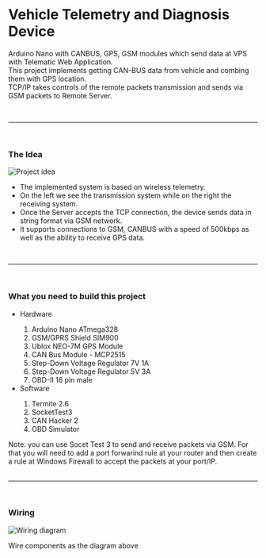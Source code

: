 <div>
<h1>Vehicle Telemetry and Diagnosis Device</h1>
<p>Arduino Nano with CANBUS, GPS, GSM modules which send data at VPS with Telematic Web Application.<br>This project implements getting CAN-BUS data from vehicle and combing them with GPS location.<br>TCP/IP takes controls of the remote packets transmission and sends via GSM packets to Remote Server.</p>
</div>
<br><hr><br>

<div>
<h3>The Idea</h3>
<img src="https://apaliampelos.me/assets/images/github/rdt0001_2.jpg" alt="Project idea"/>
<p>
<ul>
<li>The implemented system is based on wireless telemetry.</li>
<li>On the left we see the transmission system while on the right the receiving system.</li>
<li>Once the Server accepts the TCP connection, the device sends data in string format via GSM network.</li>
<li>It supports connections to GSM, CANBUS with a speed of 500kbps as well as the ability to receive GPS data.</li>
</ul></p>
</div>
<br><hr><br>

<div>
<h3>What you need to build this project</h3>
<p>

<ul>
  <li>Hardware</li>
    <ol type="1">
    <li>Arduino Nano ATmega328</li>
    <li>GSM/GPRS Shield SIM900</li>
    <li>Ublox NEO-7M GPS Module </li>
    <li>CAN Bus Module - MCP2515</li>
    <li>Step-Down Voltage Regulator 7V 1A</li>
    <li>Step-Down Voltage Regulator 5V 3A</li> 
    <li>OBD-II 16 pin male</li>
    </ol>
  <li>Software</li>
  <ol type="1">
  <li>Termite 2.6</li>
  <li>SocketTest3</li>
  <li>CAN Hacker 2</li>
  <li>OBD Simulator</li>
  </ol>
</ul>
Note: you can use Socet Test 3 to send and receive packets via GSM. For that you will need to add a port forwarind rule at your router and then create a rule at Windows Firewall to accept the packets at your port/IP.
</div>
<br><hr><br>

<div>
<h3>Wiring</h3>
<img src="https://apaliampelos.me/assets/images/github/rdt0001_circuit.png" alt="Wiring diagram"/>
<p>
Wire components as the diagram above
</p>
</div>


